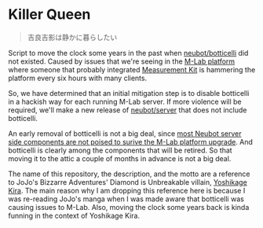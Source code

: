 # Killer Queen

> 吉良吉影は静かに暮らしたい

Script to move the clock some years in the past when [neubot/botticelli](
https://github.com/neubot/botticelli) did not existed. Caused by
issues that we're seeing in the [M-Lab
platform](https://measurementlab.net) where someone that probably
integrated [Measurement Kit](
https://github.com/measurement-kit/measurement-kit) is hammering
the platform every six hours with many clients.

So, we have determined that an initial mitigation step is to disable
botticelli in a hackish way for each running M-Lab server. If more
violence will be required, we'll make a new release of
[neubot/server](https://github.com/neubot/neubot-server) that does
not include botticelli.

An early removal of botticelli is not a big deal, since [most Neubot
server side components are not poised to surive the M-Lab platform
upgrade](https://www.measurementlab.net/blog/retiring-neubot-client/).
And botticelli is clearly among the components that will be retired.
So that moving it to the attic a couple of months in advance is not
a big deal.

The name of this repository, the description, and the motto are a
reference to JoJo's Bizzarre Adventures' Diamond is Unbreakable
villain, [Yoshikage
Kira](https://jojo.fandom.com/wiki/Yoshikage_Kira_Wants_to_Live_Quietly_(story_arc)).
The main reason why I am dropping this reference here is because I
was re-reading JoJo's manga when I was made aware that botticelli
was causing issues to M-Lab. Also, moving the clock some years back
is kinda funning in the context of Yoshikage Kira.
